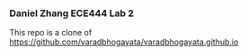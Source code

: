 ### Daniel Zhang ECE444 Lab 2
This repo is a clone of https://github.com/varadbhogayata/varadbhogayata.github.io

